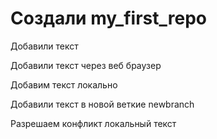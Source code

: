 # Создали my_first_repo

Добавили текст 

Добавили текст через веб браузер

Добавим текст локально

Добавили текст в новой веткие newbranch 

Разрешаем конфликт локальный текст
